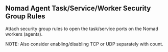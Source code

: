 ## Nomad Agent Task/Service/Worker Security Group Rules

Attach security group rules to open the task/service ports on the Nomad workers
(agents).

NOTE: Also consider enabling/disabling TCP or UDP separately with count.

